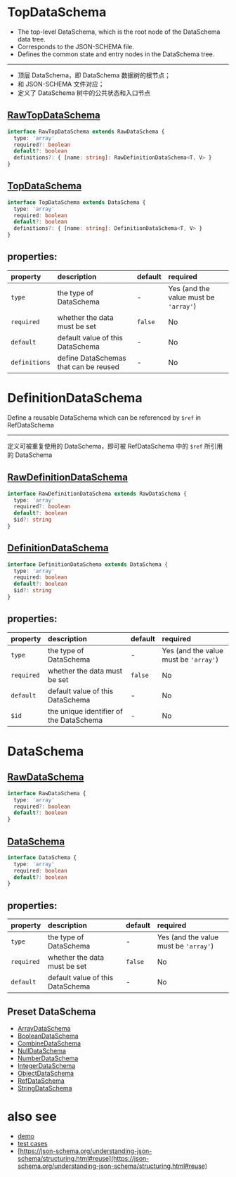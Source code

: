 # TopDataSchema
  * The top-level DataSchema, which is the root node of the DataSchema data tree.
  * Corresponds to the JSON-SCHEMA file.
  * Defines the common state and entry nodes in the DataSchema tree.

  ---

  * 顶层 DataSchema，即 DataSchema 数据树的根节点；
  * 和 JSON-SCHEMA 文件对应；
  * 定义了 DataSchema 树中的公共状态和入口节点

  ## [RawTopDataSchema][]
  ```typescript
  interface RawTopDataSchema extends RawDataSchema {
    type: 'array'
    required?: boolean
    default?: boolean
    definitions?: { [name: string]: RawDefinitionDataSchema<T, V> }
  }
  ```

  ## [TopDataSchema][]
  ```typescript
  interface TopDataSchema extends DataSchema {
    type: 'array'
    required: boolean
    default?: boolean
    definitions?: { [name: string]: DefinitionDataSchema<T, V> }
  }
  ```

  ## properties:

   property       | description                               | default | required
  :---------------|:------------------------------------------|:--------|:---------------------------------------
   `type`         | the type of DataSchema                    | -       | Yes (and the value must be `'array'`)
   `required`     | whether the data must be set              | `false` | No
   `default`      | default value of this DataSchema          | -       | No
   `definitions`  | define DataSchemas that can be reused     | -       | No

# DefinitionDataSchema
  Define a reusable DataSchema which can be referenced by `$ref` in RefDataSchema

  ---

  定义可被重复使用的 DataSchema，即可被 RefDataSchema 中的 `$ref` 所引用的 DataSchema

  ## [RawDefinitionDataSchema][]
  ```typescript
  interface RawDefinitionDataSchema extends RawDataSchema {
    type: 'array'
    required?: boolean
    default?: boolean
    $id?: string
  }
  ```

  ## [DefinitionDataSchema][]
  ```typescript
  interface DefinitionDataSchema extends DataSchema {
    type: 'array'
    required: boolean
    default?: boolean
    $id?: string
  }
  ```

  ## properties:

   property       | description                               | default | required
  :---------------|:------------------------------------------|:--------|:---------------------------------------
   `type`         | the type of DataSchema                    | -       | Yes (and the value must be `'array'`)
   `required`     | whether the data must be set              | `false` | No
   `default`      | default value of this DataSchema          | -       | No
   `$id`          | the unique identifier of the DataSchema   | -       | No

# DataSchema
  ## [RawDataSchema][]
  ```typescript
  interface RawDataSchema {
    type: 'array'
    required?: boolean
    default?: boolean
  }
  ```

  ## [DataSchema][]
  ```typescript
  interface DataSchema {
    type: 'array'
    required: boolean
    default?: boolean
  }
  ```

  ## properties:

   property   | description                               | default | required
  :-----------|:------------------------------------------|:--------|:---------------------------------------
   `type`     | the type of DataSchema                    | -       | Yes (and the value must be `'array'`)
   `required` | whether the data must be set              | `false` | No
   `default`  | default value of this DataSchema          | -       | No

## Preset DataSchema

  * [ArrayDataSchema][]
  * [BooleanDataSchema][]
  * [CombineDataSchema][]
  * [NullDataSchema][]
  * [NumberDataSchema][]
  * [IntegerDataSchema][]
  * [ObjectDataSchema][]
  * [RefDataSchema][]
  * [StringDataSchema][]

# also see
  * [demo][]
  * [test cases][test-cases]
  * [https://json-schema.org/understanding-json-schema/structuring.html#reuse](https://json-schema.org/understanding-json-schema/structuring.html#reuse)

[demo]: ../../demo
[test-cases]: ../../test/cases/data-schema

[RawDataSchema]: ../src/_core/schema/types.ts#RawDataSchema
[DataSchema]: ../src/_core/schema/types.ts#DataSchema
[RawDefinitionDataSchema]: ../src/_core/schema/types.ts#RawDefinitionDataSchema
[DefinitionDataSchema]: ../src/_core/schema/types.ts#DefinitionDataSchema
[RawTopDataSchema]: ../src/_core/schema/types.ts#RawTopDataSchema
[TopDataSchema]: ../src/_core/schema/types.ts#TopDataSchema

<!-- preset schemas -->
[ArrayDataSchema]: https://github.com/lemon-clown/option-master/blob/master/doc/schemas/array.md
[BooleanDataSchema]: https://github.com/lemon-clown/option-master/blob/master/doc/schemas/boolean.md
[CombineDataSchema]: https://github.com/lemon-clown/option-master/blob/master/doc/schemas/combine.md
[NullDataSchema]: https://github.com/lemon-clown/option-master/blob/master/doc/schemas/null.md
[NumberDataSchema]: https://github.com/lemon-clown/option-master/blob/master/doc/schemas/number.md
[IntegerDataSchema]: https://github.com/lemon-clown/option-master/blob/master/doc/schemas/integer.md
[ObjectDataSchema]: https://github.com/lemon-clown/option-master/blob/master/doc/schemas/object.md
[RefDataSchema]: https://github.com/lemon-clown/option-master/blob/master/doc/schemas/ref.md
[StringDataSchema]: https://github.com/lemon-clown/option-master/blob/master/doc/schemas/string.md
